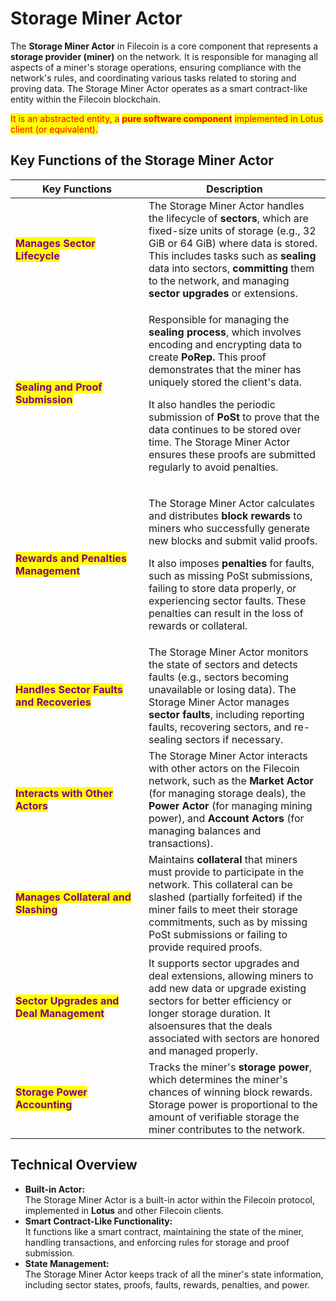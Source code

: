 # Storage Miner Actor

The **Storage Miner Actor** in Filecoin is a core component that represents a **storage provider (miner)** on the network. It is responsible for managing all aspects of a miner's storage operations, ensuring compliance with the network's rules, and coordinating various tasks related to storing and proving data. The Storage Miner Actor operates as a smart contract-like entity within the Filecoin blockchain.

<mark style="color:red;">It is an abstracted entity, a</mark> <mark style="color:red;">**pure software component**</mark> <mark style="color:red;">implemented in Lotus client (or equivalent).</mark>

## **Key Functions of the Storage Miner Actor**

<table data-full-width="false"><thead><tr><th width="197">Key Functions</th><th>Description</th></tr></thead><tbody><tr><td><mark style="color:purple;"><strong>Manages Sector Lifecycle</strong></mark></td><td>The Storage Miner Actor handles the lifecycle of <strong>sectors</strong>, which are fixed-size units of storage (e.g., 32 GiB or 64 GiB) where data is stored. This includes tasks such as <strong>sealing</strong> data into sectors, <strong>committing</strong> them to the network, and managing <strong>sector upgrades</strong> or extensions.</td></tr><tr><td><mark style="color:purple;"><strong>Sealing and Proof Submission</strong></mark></td><td><p>Responsible for managing the <strong>sealing process</strong>, which involves encoding and encrypting data to create <strong>PoRep.</strong> This proof demonstrates that the miner has uniquely stored the client's data.</p><p>It also handles the periodic submission of <strong>PoSt</strong> to prove that the data continues to be stored over time. The Storage Miner Actor ensures these proofs are submitted regularly to avoid penalties.</p></td></tr><tr><td><mark style="color:purple;"><strong>Rewards and Penalties Management</strong></mark></td><td><p>The Storage Miner Actor calculates and distributes <strong>block rewards</strong> to miners who successfully generate new blocks and submit valid proofs.</p><p>It also imposes <strong>penalties</strong> for faults, such as missing PoSt submissions, failing to store data properly, or experiencing sector faults. These penalties can result in the loss of rewards or collateral.</p></td></tr><tr><td><mark style="color:purple;"><strong>Handles Sector Faults and Recoveries</strong></mark></td><td>The Storage Miner Actor monitors the state of sectors and detects faults (e.g., sectors becoming unavailable or losing data). The Storage Miner Actor manages <strong>sector faults</strong>, including reporting faults, recovering sectors, and re-sealing sectors if necessary.</td></tr><tr><td><mark style="color:purple;"><strong>Interacts with Other Actors</strong></mark></td><td>The Storage Miner Actor interacts with other actors on the Filecoin network, such as the <strong>Market Actor</strong> (for managing storage deals), the <strong>Power Actor</strong> (for managing mining power), and <strong>Account Actors</strong> (for managing balances and transactions).</td></tr><tr><td><mark style="color:purple;"><strong>Manages Collateral and Slashing</strong></mark></td><td>Maintains <strong>collateral</strong> that miners must provide to participate in the network. This collateral can be slashed (partially forfeited) if the miner fails to meet their storage commitments, such as by missing PoSt submissions or failing to provide required proofs.</td></tr><tr><td><mark style="color:purple;"><strong>Sector Upgrades and Deal Management</strong></mark></td><td>It supports sector upgrades and deal extensions, allowing miners to add new data or upgrade existing sectors for better efficiency or longer storage duration. It alsoensures that the deals associated with sectors are honored and managed properly.</td></tr><tr><td><mark style="color:purple;"><strong>Storage Power Accounting</strong></mark></td><td>Tracks the miner's <strong>storage power</strong>, which determines the miner's chances of winning block rewards. Storage power is proportional to the amount of verifiable storage the miner contributes to the network.</td></tr></tbody></table>

## **Technical Overview**

* **Built-in Actor:**\
  The Storage Miner Actor is a built-in actor within the Filecoin protocol, implemented in **Lotus** and other Filecoin clients.
* **Smart Contract-Like Functionality:**\
  It functions like a smart contract, maintaining the state of the miner, handling transactions, and enforcing rules for storage and proof submission.
* **State Management:**\
  The Storage Miner Actor keeps track of all the miner's state information, including sector states, proofs, faults, rewards, penalties, and power.
